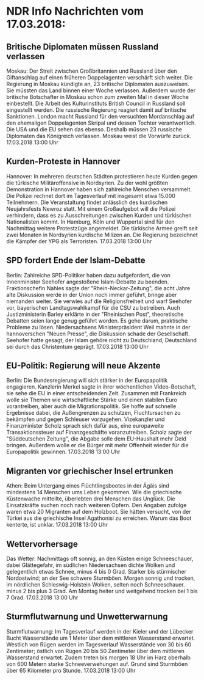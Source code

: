 # NDR Info Nachrichten vom 17.03.2018:


## Britische Diplomaten müssen Russland verlassen
Moskau: Der Streit zwischen Großbritannien und Russland über den Giftanschlag auf einen früheren Doppelagenten verschärft sich weiter. Die Regierung in Moskau kündigte an, 23 britische Diplomaten auszuweisen. Sie müssten das Land binnen einer Woche verlassen. Außerdem wurde der britische Botschafter in Moskau schon zum zweiten Mal in dieser Woche einbestellt. Die Arbeit des Kulturinstituts British Council in Russland soll eingestellt werden. Die russische Regierung reagiert damit auf britische Sanktionen. London macht Russland für den versuchten Mordanschlag auf den ehemaligen Doppelagenten Skripal und dessen Tochter verantwortlich. Die USA und die EU sehen das ebenso. Deshalb müssen 23 russische Diplomaten das Königreich verlassen. Moskau weist die Vorwürfe zurück. 17.03.2018 13:00 Uhr 

## Kurden-Proteste in Hannover
Hannover: In mehreren deutschen Städten protestieren heute Kurden gegen die türkische Militäroffensive in Nordsyrien. Zu der wohl größten Demonstration in Hannover haben sich zahlreiche Menschen versammelt. Die Polizei rechnet dort im Tagesverlauf mit insgesamt etwa 15.000 Teilnehmern. Die Veranstaltung findet anlässlich des kurdischen Neujahrsfests Newroz statt. Mit einem Großaufgebot will die Polizei verhindern, dass es zu Ausschreitungen zwischen Kurden und türkischen Nationalisten kommt. In Hamburg, Köln und Wuppertal sind für den Nachmittag weitere Protestzüge angemeldet. Die türkische Armee greift seit zwei Monaten in Nordsyrien kurdische Milizen an. Die Regierung bezeichnet die Kämpfer der YPG als Terroristen. 17.03.2018 13:00 Uhr 

## SPD fordert Ende der Islam-Debatte
Berlin:	Zahlreiche SPD-Politiker haben dazu aufgefordert, die von Innenminister Seehofer angestoßene Islam-Debatte zu beenden. Fraktionschefin Nahles sagte der "Rhein-Neckar-Zeitung", die acht Jahre alte Diskussion werde in der Union noch immer geführt, bringe aber niemanden weiter. Sie verwies auf die Religionsfreiheit und warf Seehofer vor, bayerischen Landtagswahlkampf für die CSU zu betreiben. Auch Justizministerin Barley erklärte in der "Rheinischen Post", theoretische Debatten seien lange genug geführt worden. Es gehe darum, praktische Probleme zu lösen. Niedersachsens Ministerpräsident Weil mahnte in der hannoverschen "Neuen Presse", die Diskussion schade der Gesellschaft. Seehofer hatte gesagt, der Islam gehöre nicht zu Deutschland, Deutschland sei durch das Christentum geprägt. 17.03.2018 13:00 Uhr 

## EU-Politik: Regierung will neue Akzente
Berlin:	Die Bundesregierung will sich stärker in der Europapolitik engagieren. Kanzlerin Merkel sagte in ihrer wöchentlichen Video-Botschaft, sie sehe die EU in einer entscheidenden Zeit. Zusammen mit Frankreich wolle sie Themen wie wirtschaftliche Stärke und einen stabilen Euro vorantreiben, aber auch die Migrationspolitik. Sie hoffe auf schnelle Ergebnisse dabei, die Außengrenzen zu schützen, Fluchtursachen zu bekämpfen und gegen Schleuser vorzugehen. Vizekanzler und Finanzminister Scholz sprach sich dafür aus, eine europaweite Transaktionssteuer auf Finanzgeschäfte voranzutreiben. Scholz sagte der "Süddeutschen Zeitung", die Abgabe solle dem EU-Haushalt mehr Geld bringen. Außerdem wolle er die Bürger mit mehr Offenheit wieder für die  Europapolitik gewinnen. 17.03.2018 13:00 Uhr 

## Migranten vor griechischer Insel ertrunken
Athen: Beim Untergang eines Flüchtlingsbootes in der Ägäis sind mindestens 14 Menschen ums Leben gekommen. Wie die griechische Küstenwache mitteilte, überlebten drei Menschen das Unglück. Die Einsatzkräfte suchen noch nach weiteren Opfern. Den Angaben zufolge waren etwa 20 Migranten auf dem Holzboot. Sie hätten versucht, von der Türkei aus die griechische Insel Agathonisi zu erreichen. Warum das Boot kenterte, ist unklar. 17.03.2018 13:00 Uhr 

## Wettervorhersage
Das Wetter: Nachmittags oft sonnig, an den Küsten einige Schneeschauer, dabei Glättegefahr, im südlichen Niedersachsen dichte Wolken und gelegentlich etwas Schnee, minus 4 bis 0 Grad. Starker bis stürmischer Nordostwind; an der See schwere Sturmböen. Morgen sonnig und trocken, im nördlichen Schleswig-Holstein Wolken, selten noch Schneeschauer. minus 2 bis plus 3 Grad. Am Montag heiter und weitgehend trocken bei 1 bis 7 Grad. 17.03.2018 13:00 Uhr 

## Sturmflutwarnung und Unwetterwarnung
Sturmflutwarnung: Im Tagesverlauf werden in der Kieler und der Lübecker Bucht Wasserstände um 1 Meter über dem mittleren Wasserstand erwartet. Westlich von Rügen werden im Tagesverlauf Wasserstände von 30 bis 60 Zentimeter; östlich von Rügen 20 bis 50 Zentimeter über dem mittleren Wasserstand erwartet. Zudem treten bis morgen 18 Uhr im Harz oberhalb von 600 Metern starke Schneeverwehungen auf. Grund sind Sturmböen über 65 Kilometer pro Stunde. 17.03.2018 13:00 Uhr 
